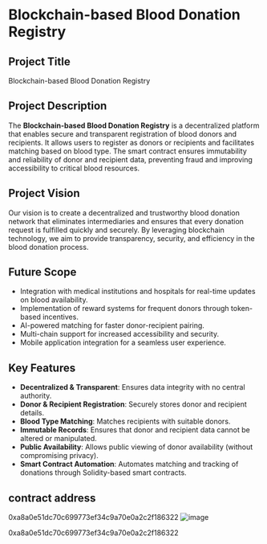 # Blockchain-based Blood Donation Registry

## Project Title
Blockchain-based Blood Donation Registry

## Project Description
The **Blockchain-based Blood Donation Registry** is a decentralized platform that enables secure and transparent registration of blood donors and recipients. It allows users to register as donors or recipients and facilitates matching based on blood type. The smart contract ensures immutability and reliability of donor and recipient data, preventing fraud and improving accessibility to critical blood resources.

## Project Vision
Our vision is to create a decentralized and trustworthy blood donation network that eliminates intermediaries and ensures that every donation request is fulfilled quickly and securely. By leveraging blockchain technology, we aim to provide transparency, security, and efficiency in the blood donation process.

## Future Scope
- Integration with medical institutions and hospitals for real-time updates on blood availability.
- Implementation of reward systems for frequent donors through token-based incentives.
- AI-powered matching for faster donor-recipient pairing.
- Multi-chain support for increased accessibility and security.
- Mobile application integration for a seamless user experience.

## Key Features
- **Decentralized & Transparent**: Ensures data integrity with no central authority.
- **Donor & Recipient Registration**: Securely stores donor and recipient details.
- **Blood Type Matching**: Matches recipients with suitable donors.
- **Immutable Records**: Ensures that donor and recipient data cannot be altered or manipulated.
- **Public Availability**: Allows public viewing of donor availability (without compromising privacy).
- **Smart Contract Automation**: Automates matching and tracking of donations through Solidity-based smart contracts.

## contract address
0xa8a0e51dc70c699773ef34c9a70e0a2c2f186322
![image](https://github.com/user-attachments/assets/d58b8560-c133-4bb8-bf4e-9360d5f12107)

0xa8a0e51dc70c699773ef34c9a70e0a2c2f186322
